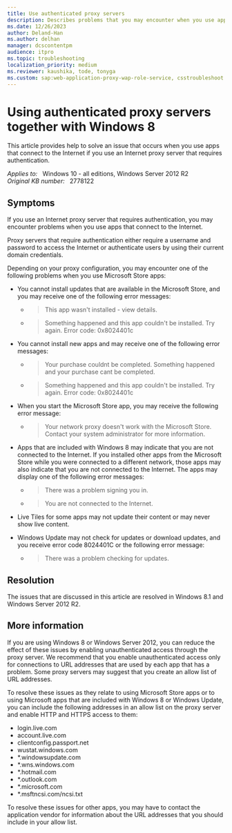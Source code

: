 ```yaml
---
title: Use authenticated proxy servers
description: Describes problems that you may encounter when you use apps that connect to the Internet if you use an Internet proxy server that requires authentication.
ms.date: 12/26/2023
author: Deland-Han
ms.author: delhan
manager: dcscontentpm
audience: itpro
ms.topic: troubleshooting
localization_priority: medium
ms.reviewer: kaushika, tode, tonyga
ms.custom: sap:web-application-proxy-wap-role-service, csstroubleshoot
---
```

# Using authenticated proxy servers together with Windows 8

This article provides help to solve an issue that occurs when you use apps that connect to the Internet if you use an Internet proxy server that requires authentication.

_Applies to:_ &nbsp; Windows 10 - all editions, Windows Server 2012 R2  
_Original KB number:_ &nbsp; 2778122

## Symptoms

If you use an Internet proxy server that requires authentication, you may encounter problems when you use apps that connect to the Internet.

Proxy servers that require authentication either require a username and password to access the Internet or authenticate users by using their current domain credentials.

Depending on your proxy configuration, you may encounter one of the following problems when you use Microsoft Store apps:

- You cannot install updates that are available in the Microsoft Store, and you may receive one of the following error messages:

  - > This app wasn't installed - view details.

  - > Something happened and this app couldn't be installed. Try again. Error code: 0x8024401c

- You cannot install new apps and may receive one of the following error messages:

  - > Your purchase couldnt be completed. Something happened and your purchase cant be completed.

  - > Something happened and this app couldn't be installed. Try again. Error code: 0x8024401c

- When you start the Microsoft Store app, you may receive the following error message:

  - > Your network proxy doesn't work with the Microsoft Store. Contact your system administrator for more information.

- Apps that are included with Windows 8 may indicate that you are not connected to the Internet. If you installed other apps from the Microsoft Store while you were connected to a different network, those apps may also indicate that you are not connected to the Internet. The apps may display one of the following error messages:

  - > There was a problem signing you in.

  - > You are not connected to the Internet.

- Live Tiles for some apps may not update their content or may never show live content.
- Windows Update may not check for updates or download updates, and you receive error code 8024401C or the following error message:
  - > There was a problem checking for updates.

## Resolution

The issues that are discussed in this article are resolved in Windows 8.1 and Windows Server 2012 R2.

## More information

If you are using Windows 8 or Windows Server 2012, you can reduce the effect of these issues by enabling unauthenticated access through the proxy server. We recommend that you enable unauthenticated access only for connections to URL addresses that are used by each app that has a problem. Some proxy servers may suggest that you create an allow list of URL addresses.

To resolve these issues as they relate to using Microsoft Store apps or to using Microsoft apps that are included with Windows 8 or Windows Update, you can include the following addresses in an allow list on the proxy server and enable HTTP and HTTPS access to them:

- login.live.com
- account.live.com
- clientconfig.passport.net
- wustat.windows.com
- *.windowsupdate.com
- *.wns.windows.com
- *.hotmail.com
- *.outlook.com
- *.microsoft.com
- *.msftncsi.com/ncsi.txt

To resolve these issues for other apps, you may have to contact the application vendor for information about the URL addresses that you should include in your allow list.
